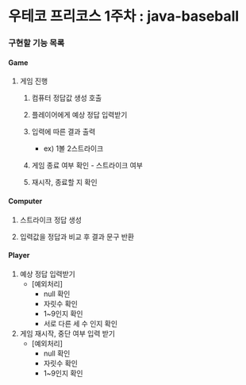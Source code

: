 # 우테코 프리코스 1주차 : java-baseball

### 구현할 기능 목록

#### Game
   
   1. 게임 진행

      1. 컴퓨터 정답값 생성 호출
      
      2.  플레이어에게 예상 정답 입력받기
      
      3. 입력에 따른 결과 출력 
         - ex) 1볼 2스트라이크
      
      4. 게임 종료 여부 확인 - 스트라이크 여부 
      
      5. 재시작, 종료할 지 확인

#### Computer
   
   1. 스트라이크 정답 생성
   
   2. 입력값을 정답과 비교 후 결과 문구 반환

#### Player
   
   1. 예상 정답 입력받기 
      - [예외처리]
        - null 확인
        - 자릿수 확인
        - 1~9인지 확인
        - 서로 다른 세 수 인지 확인
   2. 게임 재시작, 중단 여부 입력 받기
      - [예외처리]
        - null 확인
        - 자릿수 확인
        - 1~9인지 확인
